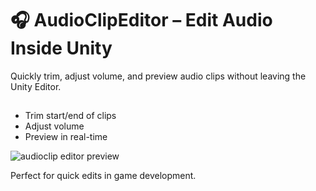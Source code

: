 # 🎧 AudioClipEditor – Edit Audio Inside Unity

Quickly trim, adjust volume, and preview audio clips without leaving the Unity Editor.

## 
- Trim start/end of clips  
- Adjust volume  
- Preview in real-time
  
![audioclip editor preview](https://media0.giphy.com/media/v1.Y2lkPTc5MGI3NjExcHhuZ2cwbzgzam1reXk5Ync4dmhyNjNndG1vajFhNTlyemh1aW01ciZlcD12MV9pbnRlcm5hbF9naWZfYnlfaWQmY3Q9Zw/JGWj1VDXu1oXkzklL0/giphy.gif)

Perfect for quick edits in game development.  

